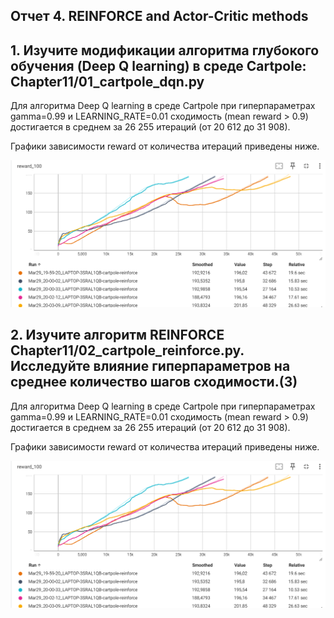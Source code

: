 ## Отчет 4. REINFORCE and Actor-Critic methods

## 1. Изучите модификации алгоритма глубокого обучения (Deep Q learning) в среде Cartpole: Chapter11/01_cartpole_dqn.py

Для алгоритма Deep Q learning в среде Cartpole при гиперпараметрах gamma=0.99 и LEARNING_RATE=0.01 сходимость (mean reward > 0.9) достигается в среднем за 26 255 итераций (от 20 612 до 31 908). 

Графики зависимости reward от количества итераций приведены ниже.

<img src="image/ll1.PNG"/>

## 2. Изучите алгоритм REINFORCE Chapter11/02_cartpole_reinforce.py. Исследуйте влияние гиперпараметров на среднее количество шагов сходимости.(3)

Для алгоритма Deep Q learning в среде Cartpole при гиперпараметрах gamma=0.99 и LEARNING_RATE=0.01 сходимость (mean reward > 0.9) достигается в среднем за 26 255 итераций (от 20 612 до 31 908). 

Графики зависимости reward от количества итераций приведены ниже.

<img src="image/ll1.PNG"/>